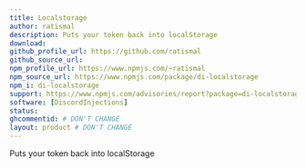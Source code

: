 ```yaml
---
title: Localstorage
author: ratismal
description: Puts your token back into localStorage
download:
github_profile_url: https://github.com/ratismal
github_source_url:
npm_profile_url: https://www.npmjs.com/~ratismal
npm_source_url: https://www.npmjs.com/package/di-localstorage
npm_i: di-localstorage
support: https://www.npmjs.com/advisories/report?package=di-localstorage
software: [DiscordInjections]
status:
ghcommentid: # DON'T CHANGE
layout: product # DON'T CHANGE
---
```

Puts your token back into localStorage